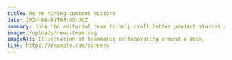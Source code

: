 ```yaml
---
title: We're hiring content editors
date: 2024-06-01T08:00:00Z
summary: Join the editorial team to help craft better product stories and guides for our customers.
image: /uploads/news-team.svg
imageAlt: Illustration of teammates collaborating around a desk.
link: https://example.com/careers
---
```

